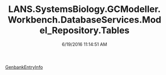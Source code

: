 ﻿---
title: LANS.SystemsBiology.GCModeller.Workbench.DatabaseServices.Model_Repository.Tables
date: 6/19/2016 11:14:51 AM
---

[GenbankEntryInfo](T-LANS.SystemsBiology.GCModeller.Workbench.DatabaseServices.Model_Repository.Tables.GenbankEntryInfo.html)
